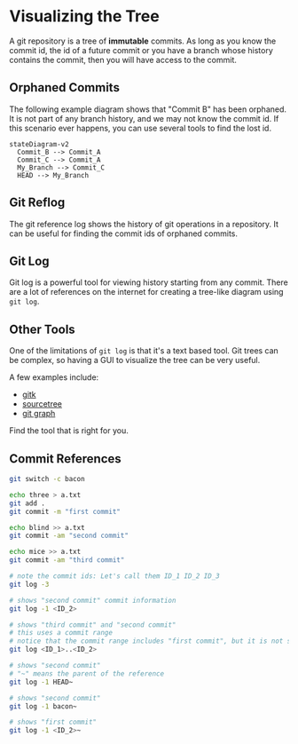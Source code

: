 # Visualizing the Tree

A git repository is a tree of **immutable** commits.
As long as you know the commit id, the id of a future commit or you have a branch whose history contains the commit, then you will have access to the commit.

## Orphaned Commits

The following example diagram shows that "Commit B" has been orphaned.
It is not part of any branch history, and we may not know the commit id.
If this scenario ever happens, you can use several tools to find the lost id.

```mermaid
stateDiagram-v2
  Commit_B --> Commit_A
  Commit_C --> Commit_A
  My_Branch --> Commit_C
  HEAD --> My_Branch
```

## Git Reflog

The git reference log shows the history of git operations in a repository.
It can be useful for finding the commit ids of orphaned commits.

## Git Log

Git log is a powerful tool for viewing history starting from any commit.
There are a lot of references on the internet for creating a tree-like diagram using `git log`.

## Other Tools

One of the limitations of `git log` is that it's a text based tool.
Git trees can be complex, so having a GUI to visualize the tree can be very useful.

A few examples include:

- [gitk](https://git-scm.com/docs/gitk/)
- [sourcetree](https://www.sourcetreeapp.com/)
- [git graph](https://marketplace.visualstudio.com/items?itemName=mhutchie.git-graph)

Find the tool that is right for you.

## Commit References

```bash
git switch -c bacon

echo three > a.txt
git add .
git commit -m "first commit"

echo blind >> a.txt
git commit -am "second commit"

echo mice >> a.txt
git commit -am "third commit"

# note the commit ids: Let's call them ID_1 ID_2 ID_3
git log -3

# shows "second commit" commit information
git log -1 <ID_2>

# shows "third commit" and "second commit"
# this uses a commit range
# notice that the commit range includes "first commit", but it is not shown
git log <ID_1>..<ID_2>

# shows "second commit"
# "~" means the parent of the reference
git log -1 HEAD~

# shows "second commit"
git log -1 bacon~

# shows "first commit"
git log -1 <ID_2>~
```
